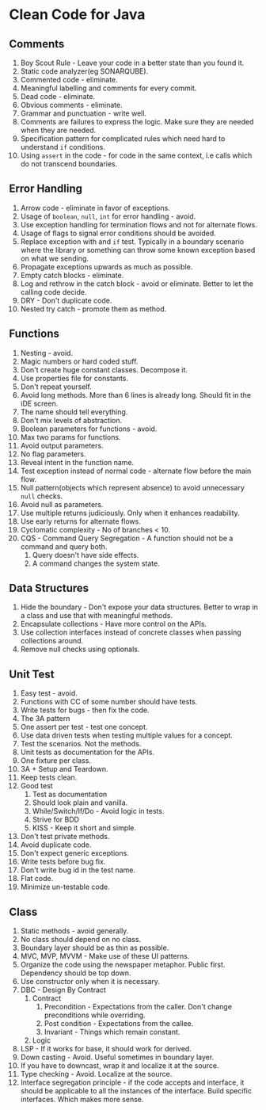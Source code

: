 # Clean Code for Java

## Comments

1. Boy Scout Rule - Leave your code in a better state than you found it.
1. Static code analyzer(eg SONARQUBE).
1. Commented code - eliminate.
1. Meaningful labelling and comments for every commit.
1. Dead code - eliminate.
1. Obvious comments - eliminate.
1. Grammar and punctuation - write well.
1. Comments are failures to express the logic. Make sure they are needed when they are needed.
1. Specification pattern for complicated rules which need hard to understand `if` conditions.
1. Using `assert` in the code - for code in the same context, i.e calls which do not transcend boundaries.

## Error Handling

1. Arrow code - eliminate in favor of exceptions.
1. Usage of `boolean`, `null`, `int` for error handling - avoid.
1. Use exception handling for termination flows and not for alternate flows.
1. Usage of flags to signal error conditions should be avoided.
1. Replace exception with and `if` test. Typically in a boundary scenario where the library or something can throw some known exception based on what we sending.
1. Propagate exceptions upwards as much as possible.
1. Empty catch blocks - eliminate.
1. Log and rethrow in the catch block - avoid or eliminate. Better to let the calling code decide.
1. DRY - Don't duplicate code.
1. Nested try catch - promote them as method.

## Functions

1. Nesting - avoid.
1. Magic numbers or hard coded stuff.
1. Don't create huge constant classes. Decompose it.
1. Use properties file for constants.
1. Don't repeat yourself.
1. Avoid long methods. More than 6 lines is already long. Should fit in the iDE screen.
1. The name should tell everything.
1. Don't mix levels of abstraction.
1. Boolean parameters for functions - avoid.
1. Max two params for functions.
1. Avoid output parameters.
1. No flag parameters.
1. Reveal intent in the function name.
1. Test exception instead of normal code - alternate flow before the main flow.
1. Null pattern(objects which represent absence) to avoid unnecessary `null` checks.
1. Avoid null as parameters.
1. Use multiple returns judiciously. Only when it enhances readability.
1. Use early returns for alternate flows.
1. Cyclomatic complexity - No of branches < 10.
1. CQS - Command Query Segregation - A function should not be a command and query both.
   1. Query doesn't have side effects.
   1. A command changes the system state.

## Data Structures

1. Hide the boundary - Don't expose your data structures. Better to wrap in a class and use that with meaningful methods.
1. Encapsulate collections - Have more control on the APIs.
1. Use collection interfaces instead of concrete classes when passing collections around.
1. Remove null checks using optionals.

## Unit Test

1. Easy test - avoid.
1. Functions with CC of some number should have tests.
1. Write tests for bugs - then fix the code.
1. The 3A pattern
1. One assert per test - test one concept.
1. Use data driven tests when testing multiple values for a concept.
1. Test the scenarios. Not the methods.
1. Unit tests as documentation for the APIs.
1. One fixture per class.
1. 3A + Setup and Teardown.
1. Keep tests clean.
1. Good test
   1. Test as documentation
   1. Should look plain and vanilla.
   1. While/Switch/If/Do - Avoid logic in tests.
   1. Strive for BDD
   1. KISS - Keep it short and simple.
1. Don't test private methods.
1. Avoid duplicate code.
1. Don't expect generic exceptions.
1. Write tests before bug fix.
1. Don't write bug id in the test name.
1. Flat code.
1. Minimize un-testable code.

## Class

1. Static methods - avoid generally.
1. No class should depend on no class.
1. Boundary layer should be as thin as possible.
1. MVC, MVP, MVVM - Make use of these UI patterns.
1. Organize the code using the newspaper metaphor. Public first. Dependency should be top down.
1. Use constructor only when it is necessary.
1. DBC - Design By Contract
   1. Contract
      1. Precondition - Expectations from the caller. Don't change preconditions while overriding.
      1. Post condition - Expectations from the callee.
      1. Invariant - Things which remain constant.
   1. Logic
1. LSP - If it works for base, it should work for derived.
1. Down casting - Avoid. Useful sometimes in boundary layer.
1. If you have to downcast, wrap it and localize it at the source.
1. Type checking - Avoid. Localize at the source.
1. Interface segregation principle - if the code accepts and interface, it should be applicable to all the instances of the interface. Build specific interfaces. Which makes more sense.
